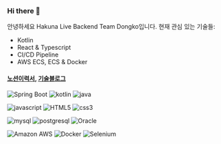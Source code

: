 ### Hi there 👋

안녕하세요 Hakuna Live Backend Team Dongko입니다. 현재 관심 있는 기술들:
- Kotlin
- React & Typescript
- CI/CD Pipeline
- AWS ECS, ECS & Docker

#### [노션이력서](https://nebulous-nylon-488.notion.site/dongko-0d489a8d4c1d4ac7b775da48663537c9),  [기술블로그](https://velog.io/@dhkim931101)
<!--
**dongKos/dongKos** is a ✨ _special_ ✨ repository because its `README.md` (this file) appears on your GitHub profile.

Here are some ideas to get you started:

- 🔭 I’m currently working on ...
- 🌱 I’m currently learning ...
- 👯 I’m looking to collaborate on ...
- 🤔 I’m looking for help with ...
- 💬 Ask me about ...
- 📫 How to reach me: ...
- 😄 Pronouns: ...
- ⚡ Fun fact: ...
-->

<!-- langauge -->
<img alt="Spring Boot" src ="https://img.shields.io/badge/Spring Boot-6DB33F.svg?&style=for-the-badge&logo=Spring Boot&logoColor=white"/> <img alt="kotlin" src ="https://img.shields.io/badge/kotlin-7F52FF.svg?&style=for-the-badge&logo=kotlin&logoColor=white"/> <img alt="java" src ="https://img.shields.io/badge/java-007396.svg?&style=for-the-badge&logo=java&logoColor=white"/>
<!-- frontend -->
<img alt="javascript" src ="https://img.shields.io/badge/javascript-F7DF1E.svg?&style=for-the-badge&logo=javascript&logoColor=white"/> <img alt="HTML5" src ="https://img.shields.io/badge/HTML5-E34F26.svg?&style=for-the-badge&logo=HTML5&logoColor=white"/> <img alt="css3" src ="https://img.shields.io/badge/css3-1572B6.svg?&style=for-the-badge&logo=css3&logoColor=white"/> 
<!-- db -->
<img alt="mysql" src ="https://img.shields.io/badge/MySQL-4479A1.svg?&style=for-the-badge&logo=MySQL&logoColor=white"/> <img alt="postgresql" src ="https://img.shields.io/badge/postgresql-4169E1.svg?&style=for-the-badge&logo=postgresql&logoColor=white"/> <img alt="Oracle" src ="https://img.shields.io/badge/Oracle-F80000.svg?&style=for-the-badge&logo=Oracle&logoColor=white"/> 
<!-- others -->
<img alt="Amazon AWS" src ="https://img.shields.io/badge/Amazon AWS-232F3E.svg?&style=for-the-badge&logo=Amazon AWS&logoColor=white"/> <img alt="Docker" src ="https://img.shields.io/badge/Docker-2496ED.svg?&style=for-the-badge&logo=Docker&logoColor=white"/> <img alt="Selenium" src ="https://img.shields.io/badge/Selenium-43B02A.svg?&style=for-the-badge&logo=Selenium&logoColor=white"/>
